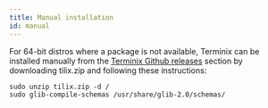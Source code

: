 ```yaml
---
title: Manual installation
id: manual
---
```

For 64-bit distros where a package is not available, Terminix can be installed manually from the [Terminix Github releases](https://github.com/gnunn1/tilix/releases) section by downloading tilix.zip and following these instructions:

```
sudo unzip tilix.zip -d /
sudo glib-compile-schemas /usr/share/glib-2.0/schemas/
```
